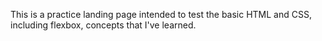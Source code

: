 This is a practice landing page intended to test the basic HTML and CSS, including flexbox, concepts that I've learned.
